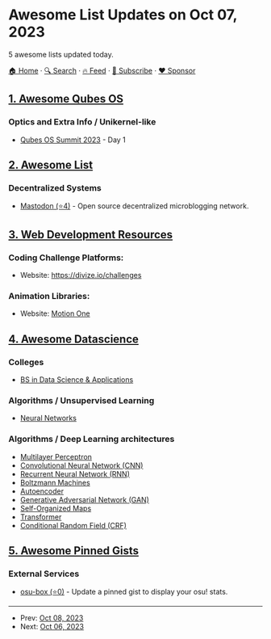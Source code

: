 # Awesome List Updates on Oct 07, 2023

5 awesome lists updated today.

[🏠 Home](/README.md) · [🔍 Search](https://www.trackawesomelist.com/search/) · [🔥 Feed](https://www.trackawesomelist.com/rss.xml) · [📮 Subscribe](https://trackawesomelist.us17.list-manage.com/subscribe?u=d2f0117aa829c83a63ec63c2f&id=36a103854c) · [❤️  Sponsor](https://github.com/sponsors/theowenyoung)



## [1. Awesome Qubes OS](/content/xn0px90/Awesome-Qubes-OS/README.md)

### Optics and Extra Info / Unikernel-like

*   [Qubes OS Summit 2023](https://www.youtube.com/watch?v=_UxndcxIngw) - Day 1

## [2. Awesome List](/content/sindresorhus/awesome/README.md)

### Decentralized Systems

*   [Mastodon (⭐4)](https://github.com/hyperupcall/awesome-mastodon#readme) - Open source decentralized microblogging network.

## [3. Web Development Resources](/content/markodenic/web-development-resources/README.md)

### Coding Challenge Platforms:

- Website: <https://divize.io/challenges>



### Animation Libraries:

- Website: [Motion One](https://motion.dev)



## [4. Awesome Datascience](/content/academic/awesome-datascience/README.md)

### Colleges

*   [BS in Data Science & Applications](https://study.iitm.ac.in/ds/)

### Algorithms / Unsupervised Learning

*   [Neural Networks](https://en.wikipedia.org/wiki/Neural_network)

### Algorithms / Deep Learning architectures

*   [Multilayer Perceptron](https://en.wikipedia.org/wiki/Multilayer_perceptron)
*   [Convolutional Neural Network (CNN)](https://en.wikipedia.org/wiki/Convolutional_neural_network)
*   [Recurrent Neural Network (RNN)](https://en.wikipedia.org/wiki/Recurrent_neural_network)
*   [Boltzmann Machines](https://en.wikipedia.org/wiki/Boltzmann_machine)
*   [Autoencoder](https://www.tensorflow.org/tutorials/generative/autoencoder)
*   [Generative Adversarial Network (GAN)](https://developers.google.com/machine-learning/gan/gan_structure)
*   [Self-Organized Maps](https://en.wikipedia.org/wiki/Self-organizing_map)
*   [Transformer](https://www.tensorflow.org/text/tutorials/transformer)
*   [Conditional Random Field (CRF)](https://towardsdatascience.com/conditional-random-fields-explained-e5b8256da776)

## [5. Awesome Pinned Gists](/content/matchai/awesome-pinned-gists/README.md)

### External Services

*   [osu-box (⭐0)](https://github.com/AiverAiva/osu-box) - Update a pinned gist to display your osu! stats.

---

- Prev: [Oct 08, 2023](/content/2023/10/08/README.md)
- Next: [Oct 06, 2023](/content/2023/10/06/README.md)